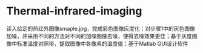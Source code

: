 # Thermal-infrared-imaging
读入给定的热红外图像smaple.jpg，完成彩色图像灰度化；对步骤1中的灰色图像加噪，并采用不同的方法对不同的加噪图像去噪，使得去噪效果更佳；基于灰度图像中标准温度对照带，提取图像中各像素的温度值；基于Matlab GUI设计软件
